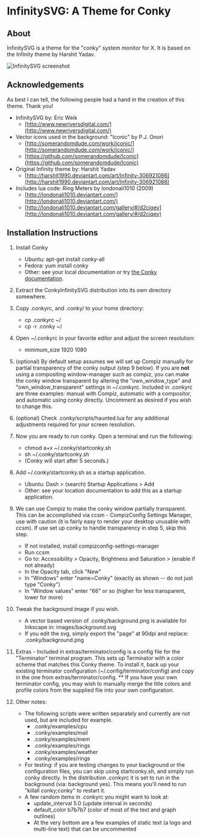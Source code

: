 # InfinitySVG: A Theme for Conky


## About

InfinitySVG is a theme for the "conky" system monitor for X. It is based on the Infinity theme by Harshit Yadav.

![InfinitySVG screenshot](https://github.com/circumjacence/ConkyInfinitySVG/raw/master/images/InfinitySVG-screencap-960w.png)


## Acknowledgements

As best I can tell, the following people had a hand in the creation of this theme.  Thank you!

- InfinitySVG by: Eric Weik
	- [http://www.newriversdigital.com/](http://www.newriversdigital.com/)
- Vector icons used in the background: "Iconic" by P.J. Onori
	- [http://somerandomdude.com/work/iconic/](http://somerandomdude.com/work/iconic/)
	- [https://github.com/somerandomdude/Iconic](https://github.com/somerandomdude/Iconic)
- Original Infinity theme by:	Harshit Yadav
	- [http://harshit1990.deviantart.com/art/Infinity-306921086](http://harshit1990.deviantart.com/art/Infinity-306921086)
- Includes lua code: Ring Meters by londonali1010 (2009)
	- [http://londonali1010.deviantart.com/](http://londonali1010.deviantart.com/)
	- [http://londonali1010.deviantart.com/gallery/#/d2ciqev](http://londonali1010.deviantart.com/gallery/#/d2ciqev)

## Installation Instructions

1. Install Conky
	- Ubuntu:   apt-get install conky-all
	- Fedora: yum install conky
	- Other: see your local documentation or try [the Conky documentation](http://conky.sourceforge.net/documentation.html).
2. Extract the ConkyInfinitySVG distribution into its own directory somewhere.
3. Copy .conkyrc, and .conky/ to your home directory:
	- cp .conkyrc ~/
	- cp -r .conky ~/

4. Open ~/.conkyrc in your favorite editor and adjust the screen resolution:
	- minimum_size 1920 1080

5. (optional) By default setup assumes we will set up Compiz manually for partial transparency of the conky output (step 9 below). If you are **not** using a compositing window-manager such as compiz, you can make the conky window transparent by altering the "own_window_type" and "own_window_transparent" settings in ~/.conkyrc.  Included in .conkyrc are three examples: manual with Compiz, automatic with a compositor, and automatic using conky directly.  Uncomment as desired if you wish to change this.

6. (optional) Check .conky/scripts/haunted.lua for any additional adjustments required for your screen resolution.

7. Now you are ready to run conky.  Open a terminal and run the following:
	- chmod a+x ~/.conky/startconky.sh
	- sh ~/.conky/startconky.sh
	- (Conky will start after 5 seconds.)

8. Add ~/.conky/startconky.sh as a startup application.
	- Ubuntu: Dash > (search) Startup Applications > Add
	- Other: see your location documentation to add this as a startup application.

9. We can use Compiz to make the conky window partially transparent.  This can be accomplished via ccsm - CompizConfig Settings Manager, use with caution (it is fairly easy to render your desktop unusable with ccsm).  If use set up conky to handle transparency in step 5, skip this step.
	- If not installed, install compizconfig-settings-manager 
	- Run ccsm
	- Go to: Accessibility > Opacity, Brightness and Saturation > (enable if not already)
	- In the Opacity tab, click "New"
	- In "Windows" enter "name=Conky" (exactly as shown -- do not just type "Conky")
	- In "Window values" enter "66" or so (higher for less transparent, lower for more)

10. Tweak the background image if you wish.
	- A vector based version of .conky/background.png is available for Inkscape in: images/background.svg
	- If you edit the svg, simply export the "page" at 90dpi and replace: .conky/background.png

11. Extras - Included in extras/terminator/config is a config file for the "Terminator" terminal program.  This sets up Terminator with a color scheme that matches this Conky theme.  To install it, back up your existing terminator configuration (~/.config/terminator/config) and copy in the one from extras/terminator/config.  ** If you have your own terminator config, you may wish to manually merge the title colors and profile colors from the supplied file into your own configuration.

12. Other notes:
	- The following scripts were written separately and currently are not used, but are included for example.
		- .conky/examples/cpu
		- .conky/examples/mail
		- .conky/examples/mem
		- .conky/examples/rings
		- .conky/examples/weather
		- .conky/examples/rings
	- For testing:  if you are testing changes to your background or the configuration files, you can skip using startconky.sh, and simply run conky directly.  In the distribution .conkyrc it is set to run in the background (via: background yes).  This means you'll need to run "killall conky;conky" to restart it.
	- A few random items in .conkyrc you might want to look at:
		- update_interval 5.0 (update interval in seconds)
		- default_color b7b7b7 (color of most of the text and graph outlines)
		- At the very bottom are a few examples of static text (a logo and multi-line text) that can be uncommented

